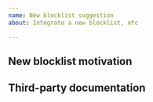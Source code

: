 ```yaml
---
name: New blocklist suggestion
about: Integrate a new blocklist, etc

---
```


## New blocklist motivation

<!-- Describe the reasons to create a new blocklist and why it's not covered by the existing ones. -->

## Third-party documentation

<!-- Provide explanation and documentation links for the platform to integrate with. -->